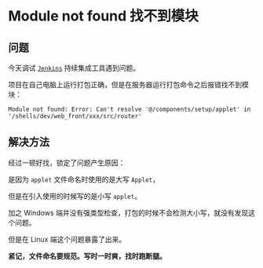 # Module not found 找不到模块

## 问题

今天调试 [`Jenkins`](https://www.jenkins.io/) 持续集成工具遇到问题。

项目在自己电脑上运行打包正确，但是在服务器运行打包命令之后报错找不到模块：

```shell
Module not found: Error: Can't resolve '@/components/setup/applet' in '/shells/dev/web_front/xxx/src/router'
```

## 解决方法

经过一顿好找，锁定了问题产生原因：

是因为 `applet` 文件命名时使用的是大写 `Applet`，

但是在引入使用的时候写的是小写 `applet`。

加之 Windows 端并没有强类型检查，打包的时候不会检测大小写，就没有发现这个问题。

但是在 Linux 端这个问题暴露了出来。

**紧记，文件命名要规范。写时一时爽，找时跑断腿。**
